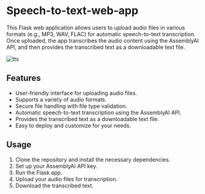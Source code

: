 # Speech-to-text-web-app
This Flask web application allows users to upload audio files in various formats (e.g., MP3, WAV, FLAC) for automatic speech-to-text transcription. Once uploaded, the app transcribes the audio content using the AssemblyAI API, and then provides the transcribed text as a downloadable text file.

![tts](https://github.com/kunalpaliwal13/Speech-to-text-web-app/assets/143526414/2175387c-2267-4313-befd-9274655bcf00)


## Features

- User-friendly interface for uploading audio files.
- Supports a variety of audio formats.
- Secure file handling with file type validation.
- Automatic speech-to-text transcription using the AssemblyAI API.
- Provides the transcribed text as a downloadable text file.
- Easy to deploy and customize for your needs.

## Usage

1. Clone the repository and install the necessary dependencies.
2. Set up your AssemblyAI API key.
3. Run the Flask app.
4. Upload your audio files for transcription.
5. Download the transcribed text.
